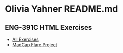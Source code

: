 <h1>Olivia Yahner README.md</h1>
<h2>ENG-391C HTML Exercises</h2>
<ul>
  <li><a href="exercises/">All Exercises</a></li>
  <li><a href="HTML5/">MadCap Flare Project</a></li>
</ul>

